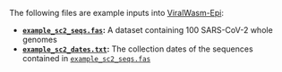 The following files are example inputs into [ViralWasm-Epi](https://niema-lab.github.io/ViralWasm-Epi):

* **[`example_sc2_seqs.fas`](example_sc2_seqs.fas):** A dataset containing 100 SARS-CoV-2 whole genomes
* **[`example_sc2_dates.txt`](example_sc2_dates.txt):** The collection dates of the sequences contained in [`example_sc2_seqs.fas`](example_sc2_seqs.fas)
